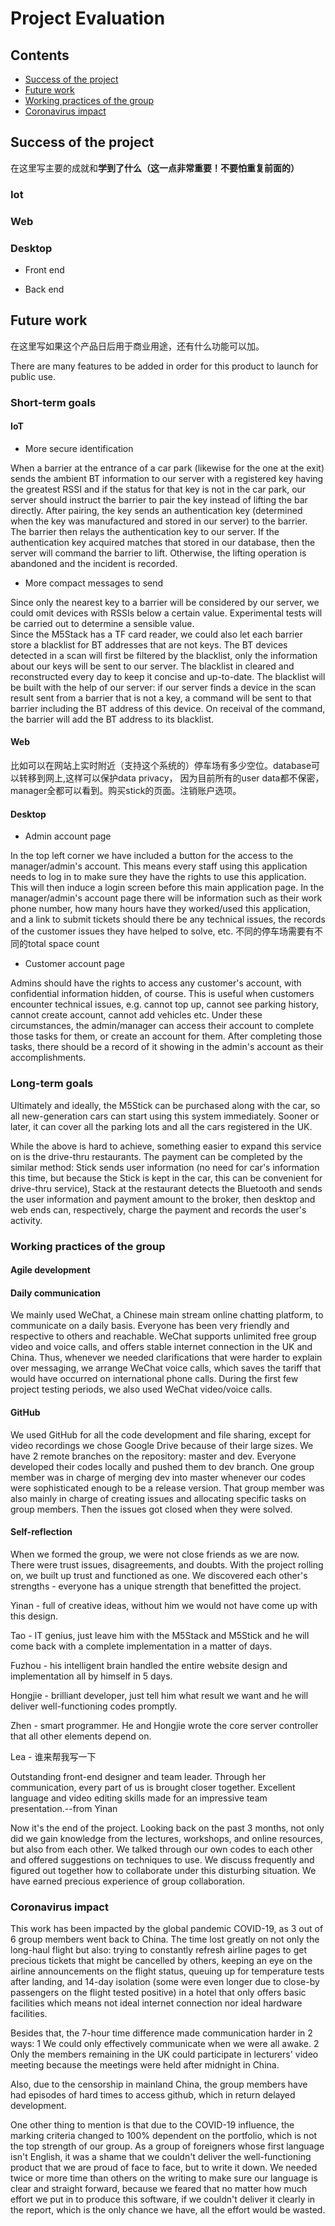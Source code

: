 # Project Evaluation
## Contents

* [Success of the project](#_sucess)
* [Future work](#_future)
* [Working practices of the group](#_practice)
* [Coronavirus impact](#_coronavirus)

<a name="_success"></a>

## Success of the project
在这里写主要的成就和**学到了什么（这一点非常重要！不要怕重复前面的）**
### Iot
### Web
### Desktop
* Front end

* Back end

<a name="_future"></a>

## Future work
在这里写如果这个产品日后用于商业用途，还有什么功能可以加。

There are many features to be added in order for this product to launch for public use.

### Short-term goals

#### IoT
* More secure identification

When a barrier at the entrance of a car park (likewise for the one at the exit) sends the ambient BT information to our server with a registered key having the greatest RSSI and if the status for that key is not in the car park, our server should instruct the barrier to pair the key instead of lifting the bar directly. After pairing, the key sends an authentication key (determined when the key was manufactured and stored in our server) to the barrier. The barrier then relays the authentication key to our server. If the authentication key acquired matches that stored in our database, then the server will command the barrier to lift. Otherwise, the lifting operation is abandoned and the incident is recorded.

* More compact messages to send

Since only the nearest key to a barrier will be considered by our server, we could omit devices with RSSIs below a certain value. Experimental tests will be carried out to determine a sensible value.<br>
Since the M5Stack has a TF card reader, we could also let each barrier store a blacklist for BT addresses that are not keys. The BT devices detected in a scan will first be filtered by the blacklist, only the information about our keys will be sent to our server.
The blacklist in cleared and reconstructed every day to keep it concise and up-to-date. The blacklist will be built with the help of our server: if our server finds a device in the scan result sent from a barrier that is not a key, a command will be sent to that barrier including the BT address of this device. On receival of the command, the barrier will add the BT address to its blacklist.


#### Web
比如可以在网站上实时附近（支持这个系统的）停车场有多少空位。database可以转移到网上,这样可以保护data privacy， 因为目前所有的user data都不保密，manager全都可以看到。购买stick的页面。注销账户选项。
#### Desktop
* Admin account page

In the top left corner we have included a button for the access to the manager/admin's account. This means every staff using this application needs to log in to make sure they have the rights to use this application. This will then induce a login screen before this main application page. In the manager/admin's account page there will be information such as their work phone number, how many hours have they worked/used this application, and a link to submit tickets should there be any technical
issues, the records of the customer issues they have helped to solve, etc.
不同的停车场需要有不同的total space count

* Customer account page

Admins should have the rights to access any customer's account, with confidential information hidden, of course. This is useful when customers encounter technical issues, e.g. cannot top up, cannot see parking history, cannot create account, cannot add vehicles etc. Under these circumstances, the admin/manager can access their account to complete those tasks for them, or create an account for them. After completing those tasks, there should be a record of it showing in the admin's account as their accomplishments. 

### Long-term goals

Ultimately and ideally, the M5Stick can be purchased along with the car, so all new-generation cars can start using this system immediately. Sooner or later, it can cover all the parking lots and all the cars registered
in the UK.

While the above is hard to achieve, something easier to expand this service on is the drive-thru restaurants. The payment can be completed by the similar method: Stick sends user information (no need for car's information this time, but because the Stick is kept in the car, this can be convenient for drive-thru service), Stack at the restaurant detects the Bluetooth and sends the user information and payment amount to the broker, then desktop and web ends can, respectively, charge the payment and records the user's activity.   

<a name="_practice"></a>

### Working practices of the group
#### Agile development

#### Daily communication
We mainly used WeChat, a Chinese main stream online chatting platform, to communicate on a daily basis. Everyone has been very friendly and respective to others and reachable. WeChat supports unlimited free group video and voice calls, and offers stable internet connection in the UK and China. Thus, whenever we
needed clarifications that were harder to explain over messaging, we arrange WeChat voice calls, which saves the tariff that would have occurred on international phone calls. During the first few project testing periods, we also used WeChat video/voice calls.

#### GitHub
We used GitHub for all the code development and file sharing, except for video recordings we chose Google Drive because of their large sizes. We have 2 remote branches on the repository: master and dev. Everyone developed their codes locally and pushed them to dev branch. One group member was in charge of merging dev into master whenever our codes were sophisticated enough to be a release version. That group member was also mainly in charge of creating issues and allocating specific tasks on group members. Then the issues got closed when they were solved.

#### Self-reflection 
When we formed the group, we were not close friends as we are now. There were trust issues, disagreements, and doubts. With the project rolling on, we built up trust and functioned as one. We discovered each other's strengths - everyone has a unique strength that benefitted the project. 

Yinan - full of creative ideas, without him we would not have come up with this design.

Tao - IT genius,  just leave him with the M5Stack and M5Stick and he will come back with a complete implementation in a matter of days.

Fuzhou - his intelligent brain handled the entire website design and implementation all by himself in 5 days.

Hongjie - brilliant developer, just tell him what result we want and he will deliver well-functioning codes promptly.

Zhen - smart programmer. He and Hongjie wrote the core server controller that all other elements depend on.

Lea - 谁来帮我写一下

Outstanding front-end designer and team leader. Through her communication, every part of us is brought closer together. Excellent language and video editing skills made for an impressive team presentation.--from Yinan



Now it's the end of the project. Looking back on the past 3 months, not only did we gain knowledge from the lectures, workshops, and online resources, but also from each other. We talked through our own codes to each other and offered suggestions on techniques to use. We discuss frequently and figured out together how to collaborate under this disturbing situation. We have earned precious experience of group collaboration.


<a name="_coronavirus"></a>

### Coronavirus impact
This work has been impacted by the global pandemic COVID-19, as 3 out of 6 group members went back to China. The time lost greatly on not only the long-haul flight but also: trying to constantly refresh airline pages to get precious tickets that might be cancelled by others, keeping an eye on the airline announcements on the flight status, queuing up for temperature tests after landing, and 14-day isolation (some were even longer due to close-by passengers on the flight tested positive) in a hotel that only offers basic facilities which means not ideal internet connection nor ideal hardware facilities.

Besides that, the 7-hour time difference made communication harder in 2 ways: 1 We could only effectively communicate when we were all awake. 2 Only the members remaining in the UK could participate in lecturers' video meeting because the meetings were held after midnight in China.

Also, due to the censorship in mainland China, the group members have had episodes of hard times to access github, which in return delayed development.

One other thing to mention is that due to the COVID-19 influence, the marking criteria changed to 100% dependent on the portfolio, which is not the top strength of our group. As a group of foreigners whose first language isn't English, it was a shame that we couldn't deliver the well-functioning product that we are proud of face to face, but to write it down. We needed twice or more time than others on the writing to make sure our language is clear and straight forward, because we feared that no matter how much effort we put in to produce this software, if we couldn't deliver it clearly in the report, which is the only chance we have, all the effort would be wasted.
